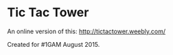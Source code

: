 
Tic Tac Tower
===========

An online version of this: http://tictactower.weebly.com/

Created for #1GAM August 2015.
